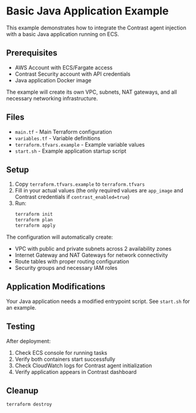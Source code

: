 # Basic Java Application Example

This example demonstrates how to integrate the Contrast agent injection with a basic Java application running on ECS.

## Prerequisites

- AWS Account with ECS/Fargate access
- Contrast Security account with API credentials
- Java application Docker image

The example will create its own VPC, subnets, NAT gateways, and all necessary networking infrastructure.

## Files

- `main.tf` - Main Terraform configuration
- `variables.tf` - Variable definitions
- `terraform.tfvars.example` - Example variable values
- `start.sh` - Example application startup script

## Setup

1. Copy `terraform.tfvars.example` to `terraform.tfvars`
2. Fill in your actual values (the only required values are `app_image` and Contrast credentials if `contrast_enabled=true`)
3. Run:
   ```bash
   terraform init
   terraform plan
   terraform apply
   ```

The configuration will automatically create:
- VPC with public and private subnets across 2 availability zones
- Internet Gateway and NAT Gateways for network connectivity
- Route tables with proper routing configuration
- Security groups and necessary IAM roles

## Application Modifications

Your Java application needs a modified entrypoint script. See `start.sh` for an example.

## Testing

After deployment:

1. Check ECS console for running tasks
2. Verify both containers start successfully
3. Check CloudWatch logs for Contrast agent initialization
4. Verify application appears in Contrast dashboard

## Cleanup

```bash
terraform destroy
```
